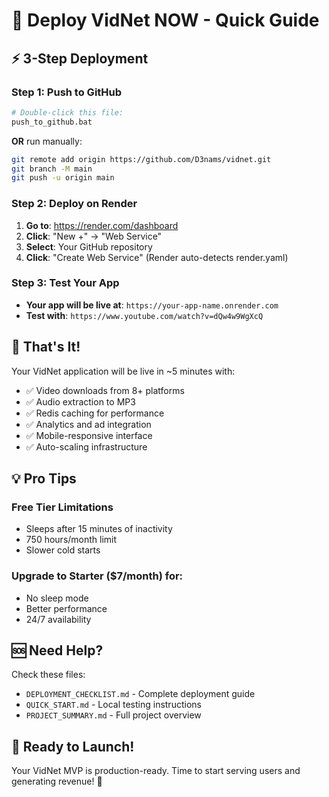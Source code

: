 # 🚀 Deploy VidNet NOW - Quick Guide

## ⚡ 3-Step Deployment

### Step 1: Push to GitHub
```bash
# Double-click this file:
push_to_github.bat
```
**OR** run manually:
```bash
git remote add origin https://github.com/D3nams/vidnet.git
git branch -M main
git push -u origin main
```

### Step 2: Deploy on Render
1. **Go to**: https://render.com/dashboard
2. **Click**: "New +" → "Web Service"
3. **Select**: Your GitHub repository
4. **Click**: "Create Web Service" (Render auto-detects render.yaml)

### Step 3: Test Your App
- **Your app will be live at**: `https://your-app-name.onrender.com`
- **Test with**: `https://www.youtube.com/watch?v=dQw4w9WgXcQ`

## 🎯 That's It!

Your VidNet application will be live in ~5 minutes with:
- ✅ Video downloads from 8+ platforms
- ✅ Audio extraction to MP3
- ✅ Redis caching for performance
- ✅ Analytics and ad integration
- ✅ Mobile-responsive interface
- ✅ Auto-scaling infrastructure

## 💡 Pro Tips

### Free Tier Limitations
- Sleeps after 15 minutes of inactivity
- 750 hours/month limit
- Slower cold starts

### Upgrade to Starter ($7/month) for:
- No sleep mode
- Better performance
- 24/7 availability

## 🆘 Need Help?

Check these files:
- `DEPLOYMENT_CHECKLIST.md` - Complete deployment guide
- `QUICK_START.md` - Local testing instructions
- `PROJECT_SUMMARY.md` - Full project overview

## 🎉 Ready to Launch!

Your VidNet MVP is production-ready. Time to start serving users and generating revenue! 🚀